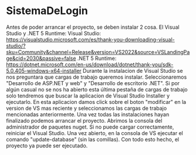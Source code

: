 # SistemaDeLogin
Antes de poder arrancar el proyecto, se deben instalar 2 cosa. El Visual Studio y .NET 5 Runtime:
Visual Studio: https://visualstudio.microsoft.com/es/thank-you-downloading-visual-studio/?sku=Community&channel=Release&version=VS2022&source=VSLandingPage&cid=2030&passive=false
.NET 5 Runtime: https://dotnet.microsoft.com/en-us/download/dotnet/thank-you/sdk-5.0.405-windows-x64-installer
Durante la instalacion de Visual Studio se nos preguntara que cargas de trabajo queremos instalar. Seleccionaremos "Desarrollo de ASP.NET y web" y "Desarrollo de escritorio .NET".
Si por algún casual no se nos ha abierto esta última pestaña de cargas de trabajo solo tendremos que buscar la aplicacion de Visual Studio Installer y ejecutarlo.
En esta aplicacion damos click sobre el boton "modificar" en la version de VS mas reciente y seleccionamos las cargas de trabajo mencionadas anteriormente.
Una vez todas las instalaciones hayan finalizado podemos arrancar el proyecto.
Abrimos la consola del administrador de paquetes nuget. Si no puede cargar correctamente, reiniciar el Visual Studio.
Una vez abierto, en la consola de VS ejecutar el comando "update-database" (sin las comillas).
Con todo esto hecho, el proyecto ya puede ser ejecutado.
